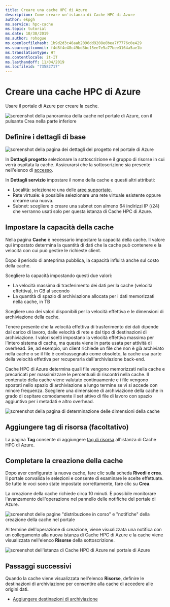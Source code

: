 ```yaml
---
title: Creare una cache HPC di Azure
description: Come creare un'istanza di Cache HPC di Azure
author: ekpgh
ms.service: hpc-cache
ms.topic: tutorial
ms.date: 10/30/2019
ms.author: rohogue
ms.openlocfilehash: 1b9d2d3c46aab2096dd9208e0bea7f7776c0e429
ms.sourcegitcommit: f4d8f4e48c49bd3bc15ee7e5a77bee3164a5ae1b
ms.translationtype: HT
ms.contentlocale: it-IT
ms.lasthandoff: 11/04/2019
ms.locfileid: "73582717"
---
```

# <a name="create-an-azure-hpc-cache"></a>Creare una cache HPC di Azure

Usare il portale di Azure per creare la cache.

![screenshot della panoramica della cache nel portale di Azure, con il pulsante Crea nella parte inferiore](media/hpc-cache-home-page.png)

## <a name="define-basic-details"></a>Definire i dettagli di base

![screenshot della pagina dei dettagli del progetto nel portale di Azure](media/hpc-cache-create-basics.png)

In **Dettagli progetto** selezionare la sottoscrizione e il gruppo di risorse in cui verrà ospitata la cache. Assicurarsi che la sottoscrizione sia presente nell'elenco di [accesso](hpc-cache-prereqs.md#azure-subscription).

In **Dettagli servizio** impostare il nome della cache e questi altri attributi:

* Località: selezionare una delle [aree supportate](hpc-cache-overview.md#region-availability).
* Rete virtuale: è possibile selezionare una rete virtuale esistente oppure crearne una nuova.
* Subnet: scegliere o creare una subnet con almeno 64 indirizzi IP (/24) che verranno usati solo per questa istanza di Cache HPC di Azure.

## <a name="set-cache-capacity"></a>Impostare la capacità della cache
<!-- referenced from GUI - update aka.ms link if you change this header text -->

Nella pagina **Cache** è necessario impostare la capacità della cache. Il valore qui impostato determina la quantità di dati che la cache può contenere e la velocità con cui può gestire le richieste client.

Dopo il periodo di anteprima pubblica, la capacità influirà anche sul costo della cache.

Scegliere la capacità impostando questi due valori:

* La velocità massima di trasferimento dei dati per la cache (velocità effettiva), in GB al secondo
* La quantità di spazio di archiviazione allocata per i dati memorizzati nella cache, in TB

Scegliere uno dei valori disponibili per la velocità effettiva e le dimensioni di archiviazione della cache.

Tenere presente che la velocità effettiva di trasferimento dei dati dipende dal carico di lavoro, dalle velocità di rete e dal tipo di destinazioni di archiviazione. I valori scelti impostano la velocità effettiva massima per l'intero sistema di cache, ma questa viene in parte usata per attività di overhead. Se, ad esempio, un client richiede un file che non è già archiviato nella cache o se il file è contrassegnato come obsoleto, la cache usa parte della velocità effettiva per recuperarla dall'archiviazione back-end.

Cache HPC di Azure determina quali file vengono memorizzati nella cache e precaricati per massimizzare le percentuali di riscontri nella cache. Il contenuto della cache viene valutato continuamente e i file vengono spostati nello spazio di archiviazione a lungo termine se vi si accede con minore frequenza. Scegliere una dimensione di archiviazione della cache in grado di ospitare comodamente il set attivo di file di lavoro con spazio aggiuntivo per i metadati e altro overhead.

![screenshot della pagina di determinazione delle dimensioni della cache](media/hpc-cache-create-capacity.png)

## <a name="add-resource-tags-optional"></a>Aggiungere tag di risorsa (facoltativo)

La pagina **Tag** consente di aggiungere [tag di risorsa](https://go.microsoft.com/fwlink/?linkid=873112) all'istanza di Cache HPC di Azure.

## <a name="finish-creating-the-cache"></a>Completare la creazione della cache

Dopo aver configurato la nuova cache, fare clic sulla scheda **Rivedi e crea**. Il portale convalida le selezioni e consente di esaminare le scelte effettuate. Se tutte le voci sono state impostate correttamente, fare clic su **Crea**.

La creazione della cache richiede circa 10 minuti. È possibile monitorare l'avanzamento dell'operazione nel pannello delle notifiche del portale di Azure.

![screenshot delle pagine "distribuzione in corso" e "notifiche" della creazione della cache nel portale](media/hpc-cache-deploy-status.png)

Al termine dell'operazione di creazione, viene visualizzata una notifica con un collegamento alla nuova istanza di Cache HPC di Azure e la cache viene visualizzata nell'elenco **Risorse** della sottoscrizione.

![screenshot dell'istanza di Cache HPC di Azure nel portale di Azure](media/hpc-cache-new-overview.png)

## <a name="next-steps"></a>Passaggi successivi

Quando la cache viene visualizzata nell'elenco **Risorse**, definire le destinazioni di archiviazione per consentire alla cache di accedere alle origini dati.

* [Aggiungere destinazioni di archiviazione](hpc-cache-add-storage.md)
